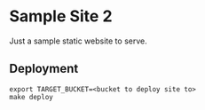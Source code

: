 # Sample Site 2
Just a sample static website to serve.

## Deployment
```
export TARGET_BUCKET=<bucket to deploy site to>
make deploy
```
